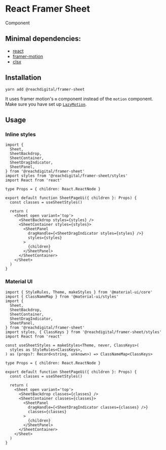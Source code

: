 # React Framer Sheet

Component

## Minimal dependencies:

- [react](https://reactjs.org/)
- [framer-motion](https://www.framer.com/motion/)
- [clsx](https://github.com/lukeed/clsx/blob/master/src/index.js)

## Installation

`yarn add @reachdigital/framer-sheet`

It uses framer motion's `m` component instead of the `motion` component. Make
sure you have set up
[`LazyMotion`](https://www.framer.com/api/motion/lazy-motion/).

## Usage

### Inline styles

```tsx
import {
  Sheet,
  SheetBackdrop,
  SheetContainer,
  SheetDragIndicator,
  SheetPanel,
} from '@reachdigital/framer-sheet'
import styles from '@reachdigital/framer-sheet/styles'
import React from 'react'

type Props = { children: React.ReactNode }

export default function SheetPageUi({ children }: Props) {
  const classes = useSheetStyles()

  return (
    <Sheet open variant='top'>
      <SheetBackdrop styles={styles} />
      <SheetContainer styles={styles}>
        <SheetPanel
          dragHandle={<SheetDragIndicator styles={styles} />}
          styles={styles}
        >
          {children}
        </SheetPanel>
      </SheetContainer>
    </Sheet>
  )
}
```

### Material UI

```tsx
import { StyleRules, Theme, makeStyles } from '@material-ui/core'
import { ClassNameMap } from '@material-ui/styles'
import {
  Sheet,
  SheetBackdrop,
  SheetContainer,
  SheetDragIndicator,
  SheetPanel,
} from '@reachdigital/framer-sheet'
import styles, { ClassKeys } from '@reachdigital/framer-sheet/styles'
import React from 'react'

const useSheetStyles = makeStyles<Theme, never, ClassKeys>(
  styles as StyleRules<ClassKeys>,
) as (props?: Record<string, unknown>) => ClassNameMap<ClassKeys>

type Props = { children: React.ReactNode }

export default function SheetPageUi({ children }: Props) {
  const classes = useSheetStyles()

  return (
    <Sheet open variant='top'>
      <SheetBackdrop classes={classes} />
      <SheetContainer classes={classes}>
        <SheetPanel
          dragHandle={<SheetDragIndicator classes={classes} />}
          classes={classes}
        >
          {children}
        </SheetPanel>
      </SheetContainer>
    </Sheet>
  )
}
```
